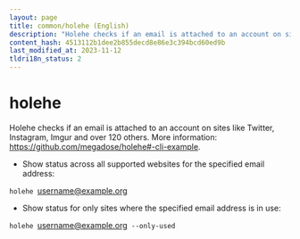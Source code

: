 ```yaml
---
layout: page
title: common/holehe (English)
description: "Holehe checks if an email is attached to an account on sites like Twitter, Instagram, Imgur and over 120 others."
content_hash: 4513112b1dee2b855decd8e86e3c394bcd60ed9b
last_modified_at: 2023-11-12
tldri18n_status: 2
---
```

# holehe

Holehe checks if an email is attached to an account on sites like Twitter, Instagram, Imgur and over 120 others.
More information: <https://github.com/megadose/holehe#-cli-example>.

- Show status across all supported websites for the specified email address:

`holehe `<span class="tldr-var badge badge-pill bg-dark-lm bg-white-dm text-white-lm text-dark-dm font-weight-bold">username@example.org</span>

- Show status for only sites where the specified email address is in use:

`holehe `<span class="tldr-var badge badge-pill bg-dark-lm bg-white-dm text-white-lm text-dark-dm font-weight-bold">username@example.org</span>` --only-used`
